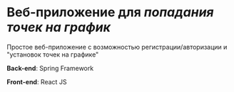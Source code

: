 # Веб-приложение для *попадания точек на график*

Простое веб-приложение с возможностью регистрации/авторизации и "установок точек на графике"

**Back-end**: Spring Framework

**Front-end**: React JS